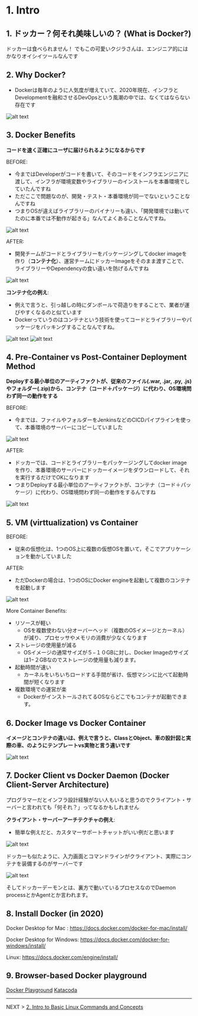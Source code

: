 # 1. Intro

## 1. ドッカー？何それ美味しいの？ (What is Docker?) 

ドッカーは食べられません！
でもこの可愛いクジラさんは、エンジニア的にはかなりオイシイツールなんです


## 2. Why Docker?
- Dockerは毎年のように人気度が増えていて、2020年現在、インフラとDevelopmentを融和させるDevOpsという風潮の中では、なくてはならない存在です

![alt text](../imgs/docker_popularity.png "Docker Popularity")


## 3. Docker Benefits

__コードを速く正確にユーザに届けられるようになるからです__

BEFORE:
- 今まではDeveloperがコードを書いて、そのコードをインフラエンジニアに渡して、インフラが環境変数やライブラリーのインストールを本番環境でしていたんですね
- ただここで問題なのが、開発・テスト・本番環境が同一でないということなんですね
- つまりOSが違えばライブラリーのバイナリーも違い、「開発環境では動いてたのに本番では不動作が起きる」なんてよくあることなんですね。

![alt text](../imgs/pre_container.png "Before Docker")

AFTER:
- 開発チームがコードとライブラリーをパッケージングしてdocker imageを作り（__コンテナ化__）、運営チームにドッカーImageをそのまま渡すことで、ライブラリーやDependencyの食い違いを防げるんですね

![alt text](../imgs/post_container.png "After Docker")


__コンテナ化の例え__:
- 例えで言うと、引っ越しの時にダンボールで荷造りをすることで、業者が運びやすくなるのと似ています
- Dockerっていうのはコンテナという技術を使ってコードとライブラリーやパッケージをパッキングすることなんですね。

![alt text](../imgs/container_example_1.png "Container as a box")
![alt text](../imgs/container_example_2.png "Container as an artifact")

## 4. Pre-Container vs Post-Container Deployment Method

__Deployする最小単位のアーティファクトが、従来のファイル(.war, .jar, .py, .js)やフォルダー(.zip)から、コンテナ（コード＋パッケージ）に代わり、OS環境問わず同一の動作をする__

BEFORE:
- 今までは、ファイルやフォルダーをJenkinsなどのCICDパイプラインを使って、本番環境のサーバーにコピーしていました

![alt text](../imgs/pre_container_deployment.png "Pre-Container Deployment")

AFTER:
- ドッカーでは、コードとライブラリーをパッケージングしてdocker imageを作り、本番環境のサーバーにドッカーイメージをダウンロードして、それを実行するだけでOKになります
- つまりDeployする最小単位のアーティファクトが、コンテナ（コード＋パッケージ）に代わり、OS環境問わず同一の動作をするんですね

![alt text](../imgs/post_container_deployment.png "Post-Container Deployment")

## 5. VM (virttualization) vs Container 

BEFORE:
- 従来の仮想化は、1つのOS上に複数の仮想OSを置いて，そこでアプリケーションを動かしていました

AFTER:
- ただDockerの場合は、1つのOSにDocker engineを起動して複数のコンテナを起動します

![alt text](../imgs/vm_vs_container.png "VM vs Container")

More Container Benefits:
- リソースが軽い
    - OSを複数使わない分オーバーヘッド（複数のOSイメージとカーネル）が減り、プロセッサやメモリの消費が少なくなります
- ストレージの使用量が減る
    - OSイメージの通常サイズが５−１０GBに対し、Docker Imageのサイズは1−２GBなのでストレージの使用量も減ります。
- 起動時間が速い
    - カーネルをいちいちロードする手間が省け、仮想マシンに比べて起動時間が短くなります
- 複数環境での運営が楽
    - DockerがインストールされてるOSならどこでもコンテナが起動できます。

## 6. Docker Image vs Docker Container

__イメージとコンテナの違いは、例えで言うと、ClassとObject、車の設計図と実際の車、のようにテンプレートvs実物と言う違いです__

![alt text](../imgs/image_vs_container.png "Image vs Container")

## 7. Docker Client vs Docker Daemon (Docker Client-Server Architecture)

プログラマーだとインフラ設計経験がない人もいると思うのでクライアント・サーバーと言われても「何それ？」ってなるかもしれません

__クライアント・サーバーアーチテクチャの例え__:
- 簡単な例えだと、カスタマーサポートチャットがいい例だと思います

![alt text](../imgs/client_server_example1.png "Client Server")

ドッカーも似たように、入力画面とコマンドラインがクライアント、実際にコンテナを装備するのがサーバーです

![alt text](../imgs/client_server_example2.png "Docker Client Server")

そしてドッカーデーモンとは、裏方で動いているプロセスなのでDaemon processとかAgentとか言われます。

## 8. Install Docker (in 2020)

Docker Desktop for Mac : 
https://docs.docker.com/docker-for-mac/install/

Docker Desktop for Windows: 
https://docs.docker.com/docker-for-windows/install/

Linux:
https://docs.docker.com/engine/install/



## 9. Browser-based Docker playground

[Docker Playground](https://labs.play-with-docker.com/)
[Katacoda](https://www.katacoda.com/courses/docker/playground)

---
NEXT > [2. Intro to Basic Linux Commands and Concepts](../2_Linux_Basics/README.md) 